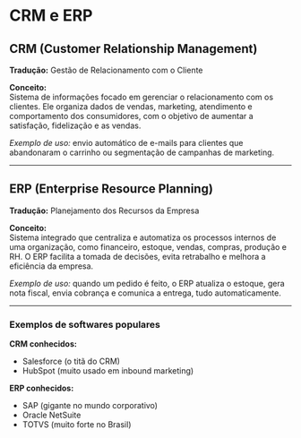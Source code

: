 # CRM e ERP

## CRM (Customer Relationship Management)

**Tradução:** Gestão de Relacionamento com o Cliente

**Conceito:**  
Sistema de informações focado em gerenciar o relacionamento com os clientes. Ele organiza dados de vendas, marketing, atendimento e comportamento dos consumidores, com o objetivo de aumentar a satisfação, fidelização e as vendas.

*Exemplo de uso:* envio automático de e-mails para clientes que abandonaram o carrinho ou segmentação de campanhas de marketing.

---

## ERP (Enterprise Resource Planning)

**Tradução:** Planejamento dos Recursos da Empresa

**Conceito:**  
Sistema integrado que centraliza e automatiza os processos internos de uma organização, como financeiro, estoque, vendas, compras, produção e RH. O ERP facilita a tomada de decisões, evita retrabalho e melhora a eficiência da empresa.

*Exemplo de uso:* quando um pedido é feito, o ERP atualiza o estoque, gera nota fiscal, envia cobrança e comunica a entrega, tudo automaticamente.

---

### Exemplos de softwares populares

**CRM conhecidos:**  
- Salesforce (o titã do CRM)  
- HubSpot (muito usado em inbound marketing)

**ERP conhecidos:**  
- SAP (gigante no mundo corporativo)  
- Oracle NetSuite  
- TOTVS (muito forte no Brasil)
